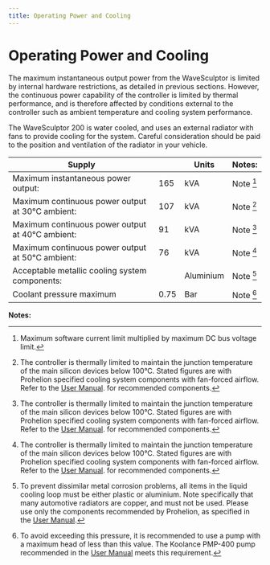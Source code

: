 ```yaml
---
title: Operating Power and Cooling
---
```


# Operating Power and Cooling

The maximum instantaneous output power from the WaveSculptor is limited by internal hardware restrictions, as detailed in previous sections.  However, the continuous power capability of the controller is limited by thermal performance, and is therefore affected by conditions external to the controller such as ambient temperature and cooling system performance.

The WaveSculptor 200 is water cooled, and uses an external radiator with fans to provide cooling for the system.  Careful consideration should be paid to the position and ventilation of the radiator in your vehicle.

| Supply                                           |      | Units      | Notes:     |
|--------------------------------------------------|------|------------|------------|
| Maximum instantaneous power output:              | 165  | kVA        | Note [^15] |
| Maximum continuous power output at 30°C ambient: | 107  | kVA        | Note [^16] |
| Maximum continuous power output at 40°C ambient: | 91   | kVA        | Note [^16] |
| Maximum continuous power output at 50°C ambient: | 76   | kVA        | Note [^16] |
| Acceptable metallic cooling system components:   |      | Aluminium  | Note [^17] | 
| Coolant pressure maximum                         | 0.75 | Bar        | Note [^18] | 

__Notes:__

[^15]:
    Maximum software current limit multiplied by maximum DC bus voltage limit.

[^16]:
    The controller is thermally limited to maintain the junction temperature of the main silicon devices below 100°C.  Stated figures are with Prohelion specified cooling system components with fan-forced airflow. Refer to the [User Manual](../User_Manual/Appendix_A.md). for recommended components.

[^17]:
    To prevent dissimilar metal corrosion problems, all items in the liquid cooling loop must be either plastic or aluminium.  Note specifically that many automotive radiators are copper, and must not be used.  Please use only the components recommended by Prohelion, as specified in the [User Manual](../User_Manual/Appendix_A.md).

[^18]:
    To avoid exceeding this pressure, it is recommended to use a pump with a maximum head of less than this value.  The Koolance PMP-400 pump recommended in the [User Manual](../User_Manual/Appendix_A.md) meets this requirement.

